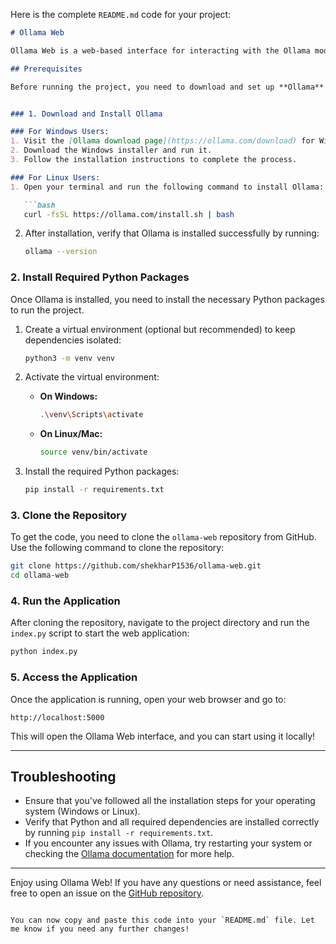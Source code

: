 Here is the complete `README.md` code for your project:

```markdown
# Ollama Web

Ollama Web is a web-based interface for interacting with the Ollama model. This README will guide you through setting up and running the project on both Windows and Linux systems.

## Prerequisites

Before running the project, you need to download and set up **Ollama** on your system.


### 1. Download and Install Ollama

### For Windows Users:
1. Visit the [Ollama download page](https://ollama.com/download) for Windows.
2. Download the Windows installer and run it.
3. Follow the installation instructions to complete the process.

### For Linux Users:
1. Open your terminal and run the following command to install Ollama:

   ```bash
   curl -fsSL https://ollama.com/install.sh | bash
   ```

2. After installation, verify that Ollama is installed successfully by running:

   ```bash
   ollama --version
   ```

### 2. Install Required Python Packages

Once Ollama is installed, you need to install the necessary Python packages to run the project.

1. Create a virtual environment (optional but recommended) to keep dependencies isolated:

   ```bash
   python3 -m venv venv
   ```

2. Activate the virtual environment:

   - **On Windows:**
     ```bash
     .\venv\Scripts\activate
     ```

   - **On Linux/Mac:**
     ```bash
     source venv/bin/activate
     ```

3. Install the required Python packages:

   ```bash
   pip install -r requirements.txt
   ```

### 3. Clone the Repository

To get the code, you need to clone the `ollama-web` repository from GitHub. Use the following command to clone the repository:

```bash
git clone https://github.com/shekharP1536/ollama-web.git
cd ollama-web
```

### 4. Run the Application

After cloning the repository, navigate to the project directory and run the `index.py` script to start the web application:

```bash
python index.py
```

### 5. Access the Application

Once the application is running, open your web browser and go to:

```
http://localhost:5000
```

This will open the Ollama Web interface, and you can start using it locally!

---

## Troubleshooting

- Ensure that you've followed all the installation steps for your operating system (Windows or Linux).
- Verify that Python and all required dependencies are installed correctly by running `pip install -r requirements.txt`.
- If you encounter any issues with Ollama, try restarting your system or checking the [Ollama documentation](https://ollama.com/docs) for more help.

---

Enjoy using Ollama Web! If you have any questions or need assistance, feel free to open an issue on the [GitHub repository](https://github.com/shekharP1536/ollama-web).
```

You can now copy and paste this code into your `README.md` file. Let me know if you need any further changes!